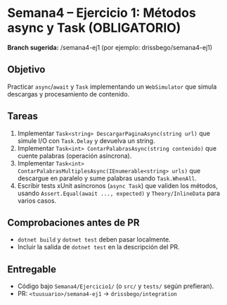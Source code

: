 # Semana4 – Ejercicio 1: Métodos async y Task (OBLIGATORIO)

**Branch sugerida:** <githubuser>/semana4-ej1 (por ejemplo: drissbego/semana4-ej1)

## Objetivo

Practicar `async`/`await` y `Task` implementando un `WebSimulator` que simula descargas y procesamiento de contenido.

## Tareas

1. Implementar `Task<string> DescargarPaginaAsync(string url)` que simule I/O con `Task.Delay` y devuelva un string.
2. Implementar `Task<int> ContarPalabrasAsync(string contenido)` que cuente palabras (operación asíncrona).
3. Implementar `Task<int> ContarPalabrasMultiplesAsync(IEnumerable<string> urls)` que descargue en paralelo y sume palabras usando `Task.WhenAll`.
4. Escribir tests xUnit asíncronos (`async Task`) que validen los métodos, usando `Assert.Equal(await ..., expected)` y `Theory/InlineData` para varios casos.

## Comprobaciones antes de PR

- `dotnet build` y `dotnet test` deben pasar localmente.
- Incluir la salida de `dotnet test` en la descripción del PR.

## Entregable

- Código bajo `Semana4/Ejercicio1/` (o `src/` y `tests/` según prefieran).
- PR: `<tuusuario>/semana4-ej1` -> `drissbego/integration`

